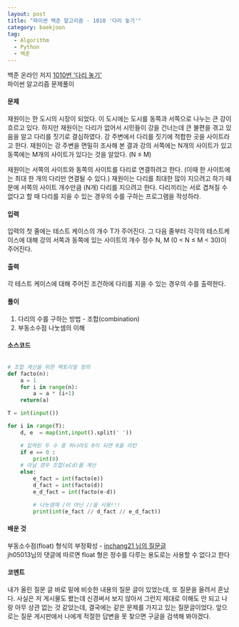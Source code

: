 ```yaml
---
layout: post
title: "파이썬 백준 알고리즘 - 1010 '다리 놓기'"
category: baekjoon
tag:
  - Algorithm
  - Python
  - 백준
---
```


백준 온라인 저지 [1010번 '다리 놓기'](https://www.acmicpc.net/problem/1010)  
파이썬 알고리즘 문제풀이


#### **문제**
재원이는 한 도시의 시장이 되었다. 이 도시에는 도시를 동쪽과 서쪽으로 나누는 큰 강이 흐르고 있다. 하지만 재원이는 다리가 없어서 시민들이 강을 건너는데 큰 불편을 겪고 있음을 알고 다리를 짓기로 결심하였다. 강 주변에서 다리를 짓기에 적합한 곳을 사이트라고 한다. 재원이는 강 주변을 면밀히 조사해 본 결과 강의 서쪽에는 N개의 사이트가 있고 동쪽에는 M개의 사이트가 있다는 것을 알았다. (N ≤ M)

재원이는 서쪽의 사이트와 동쪽의 사이트를 다리로 연결하려고 한다. (이때 한 사이트에는 최대 한 개의 다리만 연결될 수 있다.) 재원이는 다리를 최대한 많이 지으려고 하기 때문에 서쪽의 사이트 개수만큼 (N개) 다리를 지으려고 한다. 다리끼리는 서로 겹쳐질 수 없다고 할 때 다리를 지을 수 있는 경우의 수를 구하는 프로그램을 작성하라.

#### **입력**
입력의 첫 줄에는 테스트 케이스의 개수 T가 주어진다. 그 다음 줄부터 각각의 테스트케이스에 대해 강의 서쪽과 동쪽에 있는 사이트의 개수 정수 N, M (0 < N ≤ M < 30)이 주어진다.

#### **출력**
각 테스트 케이스에 대해 주어진 조건하에 다리를 지을 수 있는 경우의 수를 출력한다.


#### **풀이**
1) 다리의 수를 구하는 방법 - 조합(combination)  
2) 부동소수점 나눗셈의 이해



#### **소스코드**
```python

# 조합 계산을 위한 팩토리얼 정의
def facto(n):
    a = 1
    for i in range(n):
        a = a * (i+1)
    return(a)

T = int(input())

for i in range(T):
    d, e  = map(int,input().split(' '))

    # 입력된 두 수 중 하나라도 0이 되면 0을 리턴
    if e == 0 :
        print(0)
    # 아닐 경우 조합(eCd)를 계산
    else:
        e_fact = int(facto(e))
        d_fact = int(facto(d))
        e_d_fact = int(facto(e-d))

        # 나눗셈에 /이 아닌 //을 사용!!!
        print(int(e_fact // d_fact // e_d_fact))

```


#### **배운 것**
부동소수점(float) 형식의 부정확성 -
[inchang21 님의 질문글](https://www.acmicpc.net/board/view/24755)  
jh05013님의 댓글에 따르면 float 형은 정수를 다루는 용도로는 사용할 수 없다고 한다

#### **코멘트**
내가 올린 질문 글 바로 밑에 비슷한 내용의 질문 글이 있었는데, 또 질문을 올려서 혼났다. 사실은 저 게시물도 봤는데 신경써서 보지 않아서 그런지 제대로 이해도 안 되고 나랑 아무 상관 없는 것 같았는데, 결국에는 같은 문제를 가지고 있는 질문글이었다. 앞으로는 질문 게시판에서 나에게 적절한 답변을 못 찾으면 구글을 검색해 봐야겠다.

